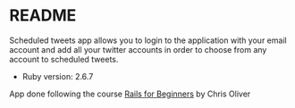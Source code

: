 # README

Scheduled tweets app allows you to login to the application with your email account and add all your twitter accounts in order to choose from any account to scheduled tweets.

* Ruby version: 2.6.7

App done following the course [Rails for Beginners](https://gorails.com/series/rails-for-beginners) by Chris Oliver



